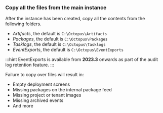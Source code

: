 ### Copy all the files from the main instance

After the instance has been created, copy all the contents from the following folders.

- _Artifacts_, the default is `C:\Octopus\Artifacts`
- _Packages_, the default is `C:\Octopus\Packages`
- _Tasklogs_, the default is `C:\Octopus\Tasklogs`
- _EventExports_, the default is `C:\Octopus\EventExports`

:::hint
EventExports is available from **2023.3** onwards as part of the audit log retention feature.
:::

Failure to copy over files will result in:
- Empty deployment screens
- Missing packages on the internal package feed
- Missing project or tenant images
- Missing archived events
- And more
